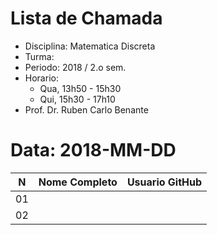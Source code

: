 # Lista de Chamada

* Disciplina: Matematica Discreta
* Turma: 
* Periodo: 2018 / 2.o sem.
* Horario:
    - Qua, 13h50 - 15h30
    - Qui, 15h30 - 17h10
* Prof. Dr. Ruben Carlo Benante

# Data: 2018-MM-DD

 N | Nome Completo                              | Usuario GitHub       |
---|--------------------------------------------|----------------------|
01 |                                            |                      |
02 |                                            |                      |

